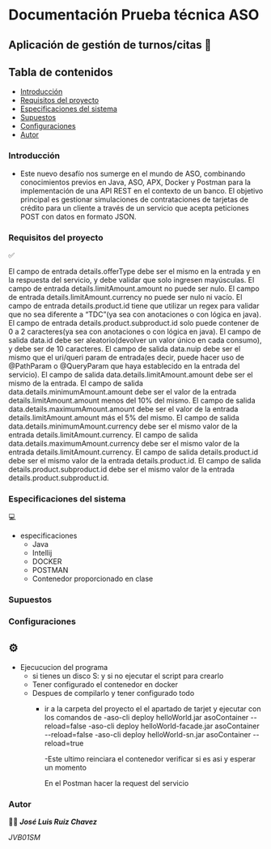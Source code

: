 # Documentación Prueba técnica ASO

## Aplicación de gestión de turnos/citas 📑

## Tabla de contenidos
- [Introducción](#introducción)
- [Requisitos del proyecto ](#requisitos-del-proyecto)
- [Especificaciones del sistema ](#especificaciones-del-sistema)
- [Supuestos ](#supuestos)
- [Configuraciones ](#configuraciones)
- [Autor ](#autor)

### Introducción
- Este nuevo desafío nos sumerge en el mundo de ASO, combinando conocimientos previos en Java, ASO, APX, Docker y Postman para la implementación de una API REST en el contexto de un banco. El objetivo principal es gestionar simulaciones de contrataciones de tarjetas de crédito para un cliente a través de un servicio que acepta peticiones POST con datos en formato JSON.

        

### Requisitos del proyecto  
✅

El campo de entrada details.offerType debe ser el mismo en la entrada y en la respuesta del servicio, y debe validar que solo ingresen mayúsculas.
El campo de entrada details.limitAmount.amount no puede ser nulo.
El campo de entrada details.limitAmount.currency no puede ser nulo ni vacío.
El campo de entrada details.product.id tiene que utilizar un regex para validar que no sea diferente a “TDC”(ya sea con anotaciones o con lógica en java).
El campo de entrada details.product.subproduct.id solo puede contener de 0 a 2 caracteres(ya sea con anotaciones o con lógica en java).
El campo de salida data.id debe ser aleatorio(devolver un valor único en cada consumo), y debe ser de 10 caracteres.
El campo de salida data.nuip debe ser el mismo que el uri/queri param de entrada(es decir, puede hacer uso de @PathParam o @QueryParam que haya establecido en la entrada del servicio).
El campo de salida data.details.limitAmount.amount debe ser el mismo de la entrada.
El campo de salida data.details.minimumAmount.amount debe ser el valor de la entrada details.limitAmount.amount menos del 10% del mismo.
El campo de salida data.details.maximumAmount.amount debe ser el valor de la entrada details.limitAmount.amount más el 5% del mismo.
El campo de salida data.details.minimumAmount.currency debe ser el mismo valor de la entrada details.limitAmount.currency.
El campo de salida data.details.maximumAmount.currency debe ser el mismo valor de la entrada details.limitAmount.currency.
El campo de salida details.product.id debe ser el mismo valor de la entrada details.product.id.
El campo de salida details.product.subproduct.id debe ser el mismo valor de la entrada details.product.subproduct.id.



### Especificaciones del sistema  
💻

- especificaciones
    - Java
    - Intellij
    - DOCKER
    - POSTMAN
    - Contenedor proporcionado en clase

### Supuestos 



### Configuraciones 
##  **⚙️**

- Ejecucucion del programa
    - si tienes un disco S: y si no ejecutar el script para crearlo
    - Tener configurado el contenedor en docker
    - Despues de compilarlo y tener configurado todo
      - ir a la carpeta del proyecto el el apartado de tarjet y ejecutar con los comandos de
        -aso-cli deploy helloWorld.jar asoContainer --reload=false
        -aso-cli deploy helloWorld-facade.jar asoContainer --reload=false
        -aso-cli deploy helloWorld-sn.jar asoContainer --reload=true

        -Este ultimo reinciara el contenedor verificar si es asi y esperar un momento

        En el Postman hacer la request del servicio

      
        

 
     
       
      
        
     
          
  



    
  

### Autor 
👨‍💻
***José Luis Ruiz Chavez***   

*JVB01SM*
